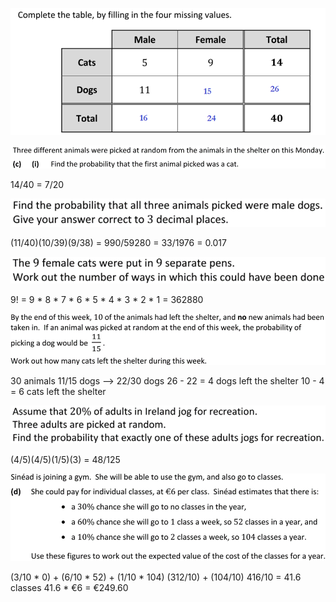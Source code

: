 ![alt text](image-2.png)

![alt text](image-3.png)

14/40 = 7/20

![alt text](image-4.png)

(11/40)(10/39)(9/38) = 990/59280 = 33/1976 = 0.017

![alt text](image-5.png)

9! = 9 * 8 * 7 * 6 * 5 * 4 * 3 * 2 * 1 = 362880

![alt text](image-6.png)

30 animals
11/15 dogs --> 22/30 dogs 
26 - 22 = 4 dogs left the shelter
10 - 4 = 6 cats left the shelter

![alt text](image-7.png)

(4/5)(4/5)(1/5)(3) = 48/125

![alt text](image-8.png)

(3/10 * 0) + (6/10 * 52) + (1/10 * 104)
(312/10) + (104/10)
416/10 = 41.6 classes
41.6 * €6 = €249.60
